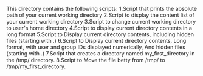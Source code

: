 This directory contains the following scripts:
1.Script that prints the absolute path of your current working directory
2.Script to display the content list of your current working directory
3.Script to change current working directory to user's home directory
4.Script to display current directory contents in a long format
5.Script to Display current directory contents, including hidden files (starting with .)
6.Script to Display current directory contents, Long format, with user and group IDs displayed numerically, And hidden files (starting with .)
7.Script that creates a directory named my_first_directory in the /tmp/ directory. 
8.Script to Move the file betty from /tmp/ to /tmp/my_first_directory.

